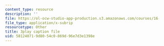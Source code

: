 ```yaml
---
content_type: resource
description: ''
file: https://ol-ocw-studio-app-production.s3.amazonaws.com/courses/16-06-principles-of-automatic-control-fall-2012/581240719d8054c0869d96e7d3e1398e_Ug6DYV6za-k.vtt
file_type: application/x-subrip
resourcetype: Other
title: 3play caption file
uid: 58124071-9d80-54c0-869d-96e7d3e1398e
---
```


